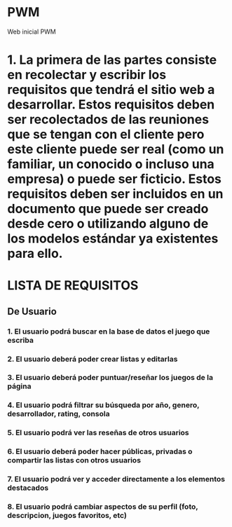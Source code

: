 # PWM
Web inicial PWM
# 1. La primera de las partes consiste en recolectar y escribir los requisitos que tendrá el sitio web a desarrollar. Estos requisitos deben ser recolectados de las reuniones que se tengan con el cliente pero este cliente puede ser real (como un familiar, un conocido o incluso una empresa) o puede ser ficticio. Estos requisitos deben ser incluidos en un documento que puede ser creado desde cero o utilizando alguno de los modelos estándar ya existentes para ello.

# LISTA DE REQUISITOS
## De Usuario
### 1. El usuario podrá buscar en la base de datos el juego que escriba
### 2. El usuario deberá poder crear listas y editarlas
### 3. El usuario deberá poder puntuar/reseñar los juegos de la página
### 4. El usuario podrá filtrar su búsqueda por año, genero, desarrollador, rating, consola
### 5. El usuario podrá ver las reseñas de otros usuarios
### 6. El usuario deberá poder hacer públicas, privadas o compartir las listas con otros usuarios
### 7. El usuario podrá ver y acceder directamente a los elementos destacados
### 8. El usuario podrá cambiar aspectos de su perfil (foto, descripcion, juegos favoritos, etc)

